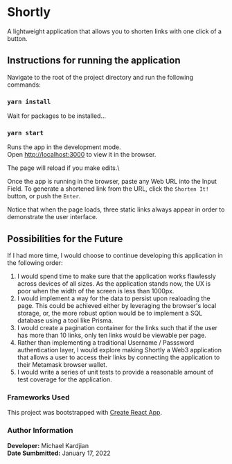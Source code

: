 # Shortly

A lightweight application that allows you to shorten links with one click of a button.

## Instructions for running the application

Navigate to the root of the project directory and run the following commands:

### `yarn install`

Wait for packages to be installed...

### `yarn start`

Runs the app in the development mode.\
Open [http://localhost:3000](http://localhost:3000) to view it in the browser.

The page will reload if you make edits.\

Once the app is running in the browser, paste any Web URL into the Input Field. To generate a shortened link from the URL, click the `Shorten It!` button, or push the `Enter`.

Notice that when the page loads, three static links always appear in order to demonstrate the user interface. 

## Possibilities for the Future

If I had more time, I would choose to continue developing this application in the following order:
1. I would spend time to make sure that the application works flawlessly across devices of all sizes. As the application stands now, the UX is poor when the width of the screen is less than 1000px.
2. I would implement a way for the data to persist upon realoading the page. This could be achieved either by leveraging the browser's local storage, or, the more robust option would be to implement a SQL database using a tool like Prisma.
3. I would create a pagination container for the links such that if the user has more than 10 links, only ten links would be viewable per page.
4. Rather than implementing a traditional Username / Passsword authentication layer, I would explore making Shortly a Web3 application that allows a user to access their links by connecting the application to their Metamask browser wallet.
5. I would write a series of unit tests to provide a reasonable amount of test coverage for the application.


### Frameworks Used

This project was bootstrapped with [Create React App](https://github.com/facebook/create-react-app).

### Author Information

**Developer:** Michael Kardjian\
**Date Sumbmitted:** January 17, 2022
